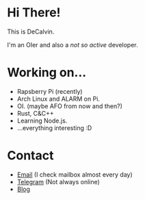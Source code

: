 # Hi There!
This is DeCalvin.

I'm an OIer and also a *not so active* developer. 

# Working on...

- Rapsberry Pi (recently)
- Arch Linux and ALARM on Pi.
- OI. (maybe AFO from now and then?)
- Rust, C&C++
- Learning Node.js.
- ...everything interesting :D

# Contact
- [Email](decalvin2006@outlook.com) (I check mailbox almost every day)
- [Telegram](https://t.me/DeCalvin2006) (Not always online)
- [Blog](https://blog.decalvin.tk)

